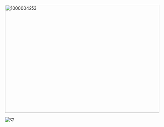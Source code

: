 <img width="500" height="350" alt="1000004253" src="https://github.com/user-attachments/assets/14df32cd-902b-427c-b9c2-8c3c03d77b02" />



![ ♡ ](https://komarev.com/ghpvc/?username=GAMBLEGHOST&color=ffb6d9&style=flat)
